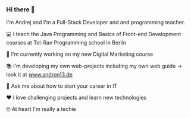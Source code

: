 ### Hi there 👋

I'm Andrej and I'm a Full-Stack Developer and and programming teacher. 

💻   I teach the Java Programming and Basics of Front-end Development courses at Tel-Ran Programming school in Berlin

🔭   I'm currently working on my new Digital Marketing course 

📚   I'm developing my own web-projects including my own web guide -> look it at www.andron13.de

💬   Ask me about how to start your career in IT

❤️  I love challenging projects and learn new technologies

🤓   At heart I'm really a techie



<!--
**andron13/andron13** is a ✨ _special_ ✨ repository because its `README.md` (this file) appears on your GitHub profile.

Here are some ideas to get you started:

- 🔭 I’m currently working on ...
- 🌱 I’m currently learning ...
- 👯 I’m looking to collaborate on ...
- 🤔 I’m looking for help with ...
- 💬 Ask me about ...
- 📫 How to reach me: ...
- 😄 Pronouns: ...
- ⚡ Fun fact: ...
-->
